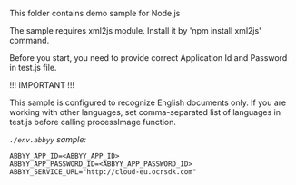 This folder contains demo sample for Node.js

The sample requires xml2js module. Install it by 'npm install xml2js' command.

Before you start, you need to provide correct Application Id and Password in test.js file.

!!! IMPORTANT !!!

This sample is configured to recognize English documents only.
If you are working with other languages, set comma-separated
list of languages in test.js before calling processImage function.

_`./env.abbyy` sample:_
```
ABBYY_APP_ID=<ABBYY_APP_ID>
ABBYY_APP_PASSWORD_ID=<ABBYY_APP_PASSWORD_ID>
ABBYY_SERVICE_URL="http://cloud-eu.ocrsdk.com"
```
